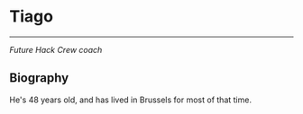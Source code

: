 # Tiago

---
_Future Hack Crew coach_

## Biography

He's 48 years old, and has lived in Brussels for most of that time.

